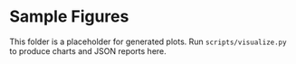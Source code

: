 ﻿# Sample Figures

This folder is a placeholder for generated plots.
Run `scripts/visualize.py` to produce charts and JSON reports here.

